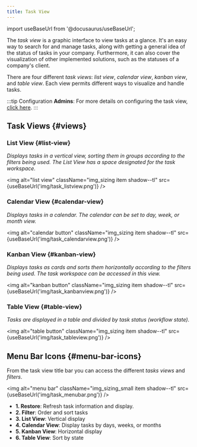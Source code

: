 ```yaml
---
title: Task View
---
```

import useBaseUrl from '@docusaurus/useBaseUrl'; 

The _task view_ is a graphic interface to view tasks at a glance. It's an easy way to search for and manage tasks, along with getting a general idea of ​​the status of tasks in your company. Furthermore, it can also cover the visualization of other implemented solutions, such as the statuses of a company's client.

There are four different _task views_: _list view_, _calendar view_, _kanban view_, and  _table view_. Each view permits different ways to visualize and handle tasks.

:::tip Configuration
**Admins**: For more details on configuring the task view, [click here](/docs/documentation/admin/tips/task_view).
:::

## Task Views {#views}

### List View {#list-view}
_Displays tasks in a vertical view, sorting them in groups according to the filters being used. The List View has a space designated for the task workspace._

<img alt="list view" className="img_sizing item shadow--tl" src={useBaseUrl('img/task_listview.png')} />
<br/>

### Calendar View {#calendar-view}
_Displays tasks in a calendar. The calendar can be set to day, week, or month view._

<img alt="calendar button" className="img_sizing item shadow--tl" src={useBaseUrl('img/task_calendarview.png')} />
<br/>

### Kanban View {#kanban-view}
_Displays tasks as cards and sorts them horizontally according to the filters being used. The task workspace can be accessed in this view._

<img alt="kanban button" className="img_sizing item shadow--tl" src={useBaseUrl('img/task_kanbanview.png')} />
<br/>

### Table View {#table-view}
_Tasks are displayed in a table and divided by task status (workflow state)._

<img alt="table button" className="img_sizing item shadow--tl" src={useBaseUrl('img/task_tableview.png')} />
<br/>

## Menu Bar Icons {#menu-bar-icons}
From the task view title bar you can access the different _tasks views_ and _filters_.

<img alt="menu bar" className="img_sizing_small item shadow--tl" src={useBaseUrl('img/task_menubar.png')} />
<br/>

- **<span className="badge badge--danger">1.</span> Restore**: Refresh task information and display.
- **<span className="badge badge--danger">2.</span> Filter**: Order and sort tasks
- **<span className="badge badge--danger">3.</span> List View**: Vertical display
- **<span className="badge badge--danger">4.</span> Calendar View**: Display tasks by days, weeks, or months
- **<span className="badge badge--danger">5.</span> Kanban View**: Horizontal display
- **<span className="badge badge--danger">6.</span> Table View**: Sort by state






